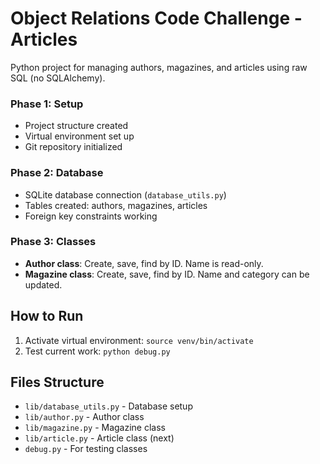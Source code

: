 # Object Relations Code Challenge - Articles

Python project for managing authors, magazines, and articles using raw SQL (no SQLAlchemy).

### Phase 1: Setup
- Project structure created
- Virtual environment set up
- Git repository initialized

### Phase 2: Database
- SQLite database connection (`database_utils.py`)
- Tables created: authors, magazines, articles
- Foreign key constraints working

### Phase 3: Classes
- **Author class**: Create, save, find by ID. Name is read-only.
- **Magazine class**: Create, save, find by ID. Name and category can be updated.

## How to Run

1. Activate virtual environment: `source venv/bin/activate`
2. Test current work: `python debug.py`

## Files Structure

- `lib/database_utils.py` - Database setup
- `lib/author.py` - Author class
- `lib/magazine.py` - Magazine class  
- `lib/article.py` - Article class (next)
- `debug.py` - For testing classes